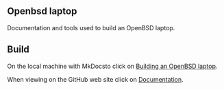 ## Openbsd laptop

Documentation and tools used to build an OpenBSD laptop.

## Build

On the local machine with MkDocsto click on
[Building an OpenBSD laptop](http://127.0.0.1:8000/openbsd-laptop-build/).

When viewing on the GitHub web site click on
[Documentation](https://github.com/fconagy/openbsd-laptop/blob/main/docs/index.md).

